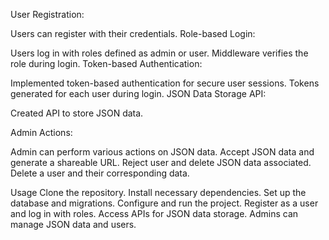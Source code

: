 User Registration:

Users can register with their credentials.
Role-based Login:

Users log in with roles defined as admin or user.
Middleware verifies the role during login.
Token-based Authentication:

Implemented token-based authentication for secure user sessions.
Tokens generated for each user during login.
JSON Data Storage API:

Created API to store JSON data.

Admin Actions:

Admin can perform various actions on JSON data.
Accept JSON data and generate a shareable URL.
Reject user and delete JSON data associated.
Delete a user and their corresponding data.

Usage
Clone the repository.
Install necessary dependencies.
Set up the database and migrations.
Configure and run the project.
Register as a user and log in with roles.
Access APIs for JSON data storage.
Admins can manage JSON data and users.
